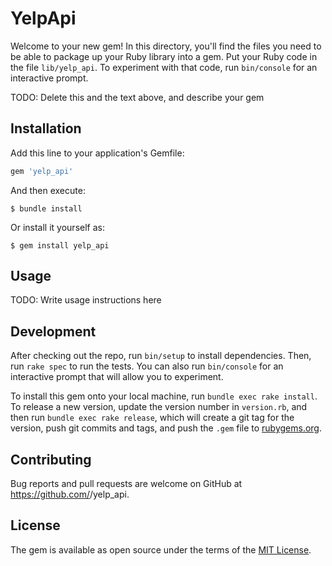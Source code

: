 # YelpApi

Welcome to your new gem! In this directory, you'll find the files you need to be able to package up your Ruby library into a gem. Put your Ruby code in the file `lib/yelp_api`. To experiment with that code, run `bin/console` for an interactive prompt.

TODO: Delete this and the text above, and describe your gem

## Installation

Add this line to your application's Gemfile:

```ruby
gem 'yelp_api'
```

And then execute:

    $ bundle install

Or install it yourself as:

    $ gem install yelp_api

## Usage

TODO: Write usage instructions here

## Development

After checking out the repo, run `bin/setup` to install dependencies. Then, run `rake spec` to run the tests. You can also run `bin/console` for an interactive prompt that will allow you to experiment.

To install this gem onto your local machine, run `bundle exec rake install`. To release a new version, update the version number in `version.rb`, and then run `bundle exec rake release`, which will create a git tag for the version, push git commits and tags, and push the `.gem` file to [rubygems.org](https://rubygems.org).

## Contributing

Bug reports and pull requests are welcome on GitHub at https://github.com/<github username>/yelp_api.


## License

The gem is available as open source under the terms of the [MIT License](https://opensource.org/licenses/MIT).
